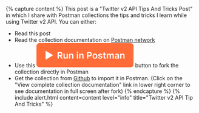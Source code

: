{% capture content %}
This post is a "Twitter v2 API Tips And Tricks Post" in which I share with Postman collections the tips and tricks I learn while using Twitter v2 API.
You can either:

- Read this post
- Read the collection documentation on [Postman network]({{page.postman_collection_documentation}})
- Use this [![Run in Postman](/images/commons/run-in-postman.svg)]({{page.postman_collection_run}}) button to fork the collection directly in Postman
- Get the collection from [Github]({{page.postman_collection_github}}) to import it in Postman. (Click on the "View complete collection documentation" link in lower right corner to see documentation in full screen after fork)
{% endcapture %}
{% include alert.html content=content level="info" title="Twitter v2 API Tip And Tricks" %}